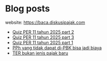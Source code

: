 # Blog posts

website: https://baca.diskusipajak.com

<!-- BLOG-POST-LIST:START -->
- [Quiz PER 11 tahun 2025 part 2](https://baca.diskusipajak.com/quiz-per-11-tahun-2025-part-2/)
- [Quiz PER 11 tahun 2025 part 3](https://baca.diskusipajak.com/quiz-per-11-tahun-2025-part-3/)
- [Quiz PER 11 tahun 2025 part 1](https://baca.diskusipajak.com/quiz-per-11-tahun-2025-part-1/)
- [PPh yang tidak dapat di-PBK bisa jadi biaya](https://baca.diskusipajak.com/pph-yang-tidak-dapat-di-pbk-bisa-jadi-biaya/)
- [TER bukan jenis pajak baru](https://baca.diskusipajak.com/ter-bukan-jenis-pajak-baru/)
<!-- BLOG-POST-LIST:END -->

<!--
**kelaspajak/kelaspajak** is a ✨ _special_ ✨ repository because its `README.md` (this file) appears on your GitHub profile.

Here are some ideas to get you started:

- 🔭 I’m currently working on ...
- 🌱 I’m currently learning ...
- 👯 I’m looking to collaborate on ...
- 🤔 I’m looking for help with ...
- 💬 Ask me about ...
- 📫 How to reach me: ...
- 😄 Pronouns: ...
- ⚡ Fun fact: ...
-->
